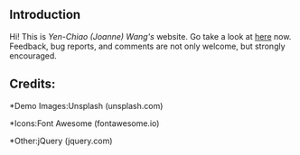 ## Introduction 

Hi! This is *Yen-Chiao (Joanne) Wang's* website. Go take a look at [here](https://joannechiao18.github.io/) now.
Feedback, bug reports, and comments are not only welcome, but strongly encouraged. 

## Credits:

*Demo Images:Unsplash (unsplash.com)

*Icons:Font Awesome (fontawesome.io)

*Other:jQuery (jquery.com)
